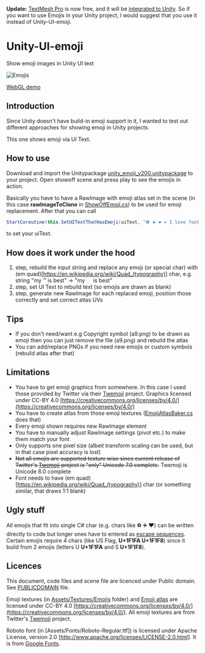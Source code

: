 **Update:**
[TextMesh Pro](https://www.assetstore.unity3d.com/en/#!/content/84126) is now free, and it will be [integrated to Unity](https://twitter.com/unity3d/status/836625140054179842). So if you want to use Emojis in your Unity project, I would suggest that you use it instead of Unity-UI-emoji.

# Unity-UI-emoji
Show emoji images in Unity UI text

![Emojis](https://github.com/mcraiha/Unity-UI-emoji/blob/master/unity_emoji.png)

[WebGL demo](http://mcraiha.github.io/demos/emoji/)

## Introduction
Since Unity doesn't have build-in emoji support in it, I wanted to test out different approaches for showing emoji in Unity projects.

This one shows emoji via UI Text.

## How to use
Download and import the Unitypackage [unity_emoji_v200.unitypackage](https://github.com/mcraiha/Unity-UI-emoji/blob/master/unity_emoji_v200.unitypackage) to your project. Open showoff scene and press play to see the emojis in action.

Basically you have to have a RawImage with emoji atlas set in the scene (in this case **rawImageToClone** in [ShowOffEmoji.cs](https://github.com/mcraiha/Unity-UI-emoji/blob/master/Assets/Scripts/ShowOffEmoji.cs)) to be used for emoji replacement. After that you can call
```cs
StartCoroutine(this.SetUITextThatHasEmoji(uiText, "⚽ ➕ ❤ = I love football"));
```
to set your uiText.

## How does it work under the hood
1. step, rebuild the input string and replace any emoji (or special char) with (em quad)[https://en.wikipedia.org/wiki/Quad_(typography)] char, e.g. string "my ™ is best" -> "my   is best"
2. step, set UI Text to rebuild text (so emojis are drawn as blank)
3. step, generate new RawImage for each replaced emoji, position those correctly and set correct atlas UVs

## Tips
- If you don't need/want e.g Copyright symbol (a9.png) to be drawn as emoji then you can just remove the file (a9.png) and rebuild the atlas
- You can add/replace PNGs if you need new emojis or custom symbols (rebuild atlas after that)

## Limitations
- You have to get emoji graphics from somewhere. In this case I used those provided by Twitter via their [Twemoji](https://github.com/twitter/twemoji) project. Graphics licensed under CC-BY 4.0 [https://creativecommons.org/licenses/by/4.0/](https://creativecommons.org/licenses/by/4.0/)
- You have to create atlas from those emoji textures ([EmojiAtlasBaker.cs](https://github.com/mcraiha/Unity-UI-emoji/blob/master/Assets/Scripts/EmojiAtlasBaker.cs) does that)
- Every emoji shown requires new RawImage element
- You have to manually adjust RawImage settings (pivot etc.) to make them match your font
- Only supports one pixel size (albeit transform scaling can be used, but in that case pixel accuracy is lost)
- ~~Not all emojis are supported texture wise since current release of Twitter's [Twemoji](https://github.com/twitter/twemoji) project is "only" Unicode 7.0 complete.~~ Twemoji is Unicode 8.0 complete
- Font needs to have (em quad)[https://en.wikipedia.org/wiki/Quad_(typography)] char (or something similar, that draws 1:1 blank)

## Ugly stuff
All emojis that fit into single C# char (e.g. chars like ⚽ ➕ ❤) can be written directly to code but longer ones have to entered as [escape sequences](https://msdn.microsoft.com/en-us/library/aa664669(v=vs.71).aspx).
Certain emojis require 4 chars (like US Flag, **U+1F1FA U+1F1F8**) since it build from 2 emojis (letters U **U+1F1FA** and S **U+1F1F8**).

## Licences
This document, code files and scene file are licenced under Public domain. See [PUBLICDOMAIN](https://github.com/mcraiha/Dithering-Unity3d/blob/master/PUBLICDOMAIN) file.

Emoji textures (in [Assets/Textures/Emojis](https://github.com/mcraiha/Unity-UI-emoji/tree/master/Assets/Textures/Emojis) folder) and [Emoji atlas](https://github.com/mcraiha/Unity-UI-emoji/blob/master/Assets/Textures/Baked/BakedEmojis.png) are licensed under CC-BY 4.0 [https://creativecommons.org/licenses/by/4.0/](https://creativecommons.org/licenses/by/4.0/). All emoji textures are from Twitter's [Twemoji](https://github.com/twitter/twemoji) project.

Roboto font (in [Assets/Fonts/Roboto-Regular.ttf]) is licensed under Apache License, version 2.0 [http://www.apache.org/licenses/LICENSE-2.0.html]. It is from [Google Fonts](https://www.google.com/fonts/specimen/Roboto).
